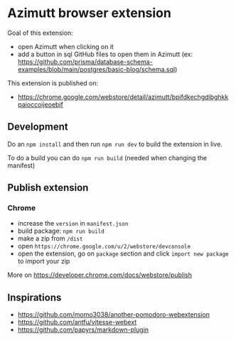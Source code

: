 # Azimutt browser extension

Goal of this extension:

- open Azimutt when clicking on it
- add a button in sql GitHub files to open them in Azimutt (ex: https://github.com/prisma/database-schema-examples/blob/main/postgres/basic-blog/schema.sql)

This extension is published on:

- https://chrome.google.com/webstore/detail/azimutt/bpifdkechgdibghkkpaioccoijeoebjf

## Development

Do an `npm install` and then run `npm run dev` to build the extension in live.

To do a build you can do `npm run build` (needed when changing the manifest)

## Publish extension

### Chrome

- increase the `version` in `manifest.json`
- build package: `npm run build`
- make a zip from `/dist`
- open `https://chrome.google.com/u/2/webstore/devconsole`
- open the extension, go on `package` section and click `import new package` to import your zip

More on https://developer.chrome.com/docs/webstore/publish

## Inspirations

- https://github.com/momo3038/another-pomodoro-webextension
- https://github.com/antfu/vitesse-webext
- https://github.com/papyrs/markdown-plugin
